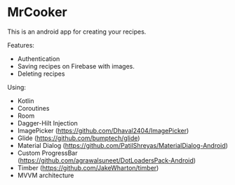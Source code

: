 # MrCooker

This is an android app for creating your recipes.

Features:
   - Authentication
   - Saving recipes on Firebase with images.
   - Deleting recipes

Using:
   - Kotlin
   - Coroutines
   - Room
   - Dagger-Hilt Injection
   - ImagePicker (https://github.com/Dhaval2404/ImagePicker)
   - Glide (https://github.com/bumptech/glide)
   - Material Dialog (https://github.com/PatilShreyas/MaterialDialog-Android)
   - Custom ProgressBar (https://github.com/agrawalsuneet/DotLoadersPack-Android)
   - Timber (https://github.com/JakeWharton/timber)
   - MVVM architecture
